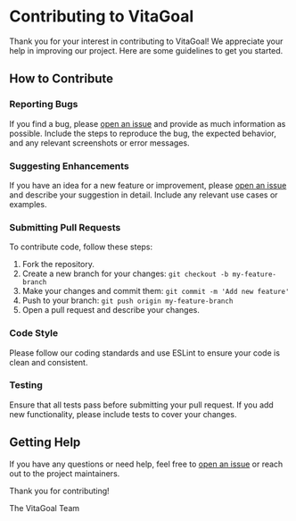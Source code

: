 # Contributing to VitaGoal

Thank you for your interest in contributing to VitaGoal! We appreciate your help in improving our project. Here are some guidelines to get you started.

## How to Contribute

### Reporting Bugs

If you find a bug, please [open an issue](https://github.com/DiasAdiletuly/VitaGoal/issues) and provide as much information as possible. Include the steps to reproduce the bug, the expected behavior, and any relevant screenshots or error messages.

### Suggesting Enhancements

If you have an idea for a new feature or improvement, please [open an issue](https://github.com/DiasAdiletuly/VitaGoal/issues) and describe your suggestion in detail. Include any relevant use cases or examples.

### Submitting Pull Requests

To contribute code, follow these steps:

1. Fork the repository.
2. Create a new branch for your changes: `git checkout -b my-feature-branch`
3. Make your changes and commit them: `git commit -m 'Add new feature'`
4. Push to your branch: `git push origin my-feature-branch`
5. Open a pull request and describe your changes.

### Code Style

Please follow our coding standards and use ESLint to ensure your code is clean and consistent.

### Testing

Ensure that all tests pass before submitting your pull request. If you add new functionality, please include tests to cover your changes.

## Getting Help

If you have any questions or need help, feel free to [open an issue](https://github.com/DiasAdiletuly/VitaGoal/issues) or reach out to the project maintainers.

Thank you for contributing!

The VitaGoal Team
